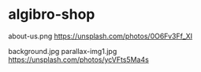 # algibro-shop

about-us.png
	https://unsplash.com/photos/0O6Fv3Ff_XI

background.jpg
parallax-img1.jpg
	https://unsplash.com/photos/ycVFts5Ma4s